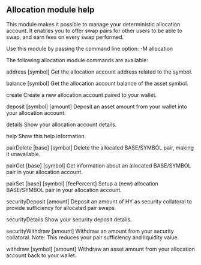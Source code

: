 
Allocation module help
----------------------

This module makes it possible to manage your deterministic allocation account.
It enables you to offer swap pairs for other users to be able to swap, and
earn fees on every swap performed.


 Use this module by passing the command line option:
  -M allocation <command>


The following allocation module commands are available:

 address [symbol]   Get the allocation account address related to the 
                    symbol.

 balance [symbol]   Get the allocation account balance of the asset symbol.

 create             Create a new allocation account paired to your wallet.

 deposit [symbol] [amount]   Deposit an asset amount from your wallet into
                             your allocation account.

 details            Show your allocation account details.

 help               Show this help information.

 pairDelete [base] [symbol]  Delete the allocated BASE/SYMBOL pair, making
                             it unavailable.

 pairGet [base] [symbol]     Get information about an allocated BASE/SYMBOL
                             pair in your allocation account.

 pairSet [base] [symbol] [feePercent]   Setup a (new) allocation BASE/SYMBOL
                                        pair in your allocation account.

 securityDeposit [amount]    Deposit an amount of HY as security collatoral
                             to provide sufficiency for allocated pair swaps.

 securityDetails    Show your security deposit details.

 securityWithdraw [amount]   Withdraw an amount from your security collatoral.
                             Note: This reduces your pair sufficiency and
                             liquidity value.

 withdraw [symbol] [amount]  Withdraw an asset amount from your allocation
                             account back to your wallet.

